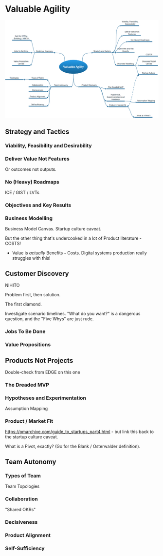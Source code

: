 # Valuable Agility

![Article Mind Map](./images/Agile_Value.png)

## Strategy and Tactics

### Viability, Feasibility and Desirability

### Deliver Value Not Features 

Or outcomes not outputs.

### No (Heavy) Roadmaps

ICE / GIST / LVTs

### Objectives and Key Results

### Business Modelling

Business Model Canvas. Startup culture caveat.

But the other thing that's undercooked in a lot of Product literature - COSTS!

- Value is *actually* Benefits **-** Costs. Digital systems production really struggles with this!

## Customer Discovery

NIHITO

Problem first, then solution.

The first diamond.

Investigate scenario timelines. "What do you want?" is a dangerous question, and the "Five Whys" are just rude.

### Jobs To Be Done

### Value Propositions

## Products Not Projects

Double-check from EDGE on this one

### The Dreaded MVP

### Hypotheses and Experimentation

Assumption Mapping

### Product / Market Fit

https://pmarchive.com/guide_to_startups_part4.html - but link this back to the startup culture caveat.

What is a Pivot, exactly? (Go for the Blank / Osterwalder definition).

## Team Autonomy

### Types of Team

Team Topologies

### Collaboration

"Shared OKRs"

### Decisiveness

### Product Alignment

### Self-Sufficiency